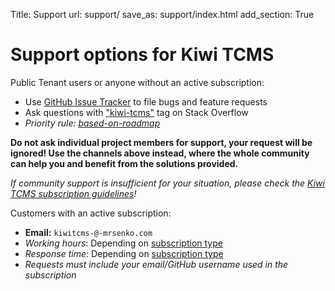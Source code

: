 Title: Support
url: support/
save_as: support/index.html
add_section: True

# Support options for Kiwi TCMS


Public Tenant users or anyone without an active subscription:

- Use [GitHub Issue Tracker](https://github.com/kiwitcms/Kiwi/issues) to file bugs and feature requests
- Ask questions with ["kiwi-tcms"](https://stackoverflow.com/questions/tagged/kiwi-tcms) tag on
  Stack Overflow
- *Priority rule: <a href="/blog/tags/roadmap">based-on-roadmap</a>*

**Do not ask individual project members for support, your request will be ignored!
Use the channels above instead,
where the whole community can help you and benefit from the solutions provided.**

*If community support is insufficient for your situation, please check the
[Kiwi TCMS subscription guidelines]({filename}../2021-11-01-how-many-subscriptions.markdown)!*

Customers with an active subscription:

- **Email:** `kiwitcms-@-mrsenko.com`
- *Working hours*: Depending on [subscription type](/#subscriptions)
- *Response time*: Depending on [subscription type](/#subscriptions)
- *Requests must include your email/GitHub username used in the subscription*
